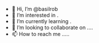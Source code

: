- 👋 Hi, I’m @basilrob 
- 👀 I’m interested in .
- 🌱 I’m currently learning .
- 💞️ I’m looking to collaborate on ....
- 📫 How to reach me .....

<!---
basilrob/basilrob is a ✨ special ✨ repository because its `README.md` (this file) appears on your GitHub profile.
You can click the Preview link to take a look at your changes.
--->
